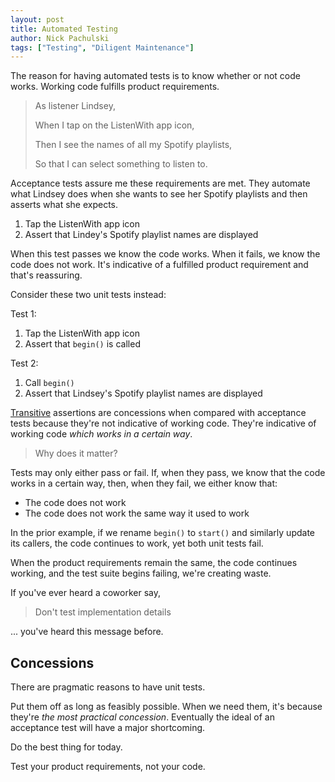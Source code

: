```yaml
---
layout: post
title: Automated Testing
author: Nick Pachulski
tags: ["Testing", "Diligent Maintenance"]
---
```


The reason for having automated tests is to know whether or not code works. Working code fulfills product requirements.

> As listener Lindsey,
>
> When I tap on the ListenWith app icon,
>
> Then I see the names of all my Spotify playlists,
>
> So that I can select something to listen to.

Acceptance tests assure me these requirements are met. They automate what Lindsey does when she wants to see her Spotify playlists and then asserts what she expects.

1. Tap the ListenWith app icon
1. Assert that Lindey's Spotify playlist names are displayed

When this test passes we know the code works. When it fails, we know the code does not work. It's indicative of a fulfilled product requirement and that's reassuring.

Consider these two unit tests instead:

Test 1:

1. Tap the ListenWith app icon
1. Assert that `begin()` is called

Test 2:

1. Call `begin()`
1. Assert that Lindsey's Spotify playlist names are displayed

[Transitive][1] assertions are concessions when compared with acceptance tests because they're not indicative of working code. They're indicative of working code _which works in a certain way_.

> Why does it matter?

Tests may only either pass or fail. If, when they pass, we know that the code works in a certain way, then, when they fail, we either know that:

- The code does not work
- The code does not work the same way it used to work

In the prior example, if we rename `begin()` to `start()` and similarly update its callers, the code continues to work, yet both unit tests fail.

When the product requirements remain the same, the code continues working, and the test suite begins failing, we're creating waste.

If you've ever heard a coworker say,

> Don't test implementation details

... you've heard this message before.

## Concessions

There are pragmatic reasons to have unit tests.

Put them off as long as feasibly possible. When we need them, it's because they're _the most practical concession_. Eventually the ideal of an acceptance test will have a major shortcoming.

Do the best thing for today.

Test your product requirements, not your code.

[1]: https://en.wikipedia.org/wiki/Transitive_relation
